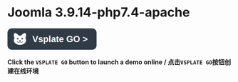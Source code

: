 # Joomla 3.9.14-php7.4-apache

<a href="https://www.vsplate.com/?docker-compose=https://github.com/vsplate/dcenvs/joomla/3.9.14-php7.4-apache"><img alt="VSPLATE GO" src="https://raw.githubusercontent.com/vsplate/images/master/vsgo_btn.png" width="200px"></a>

**Click the `VSPLATE GO` button to launch a demo online / 点击`VSPLATE GO`按钮创建在线环境**